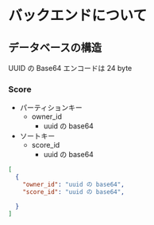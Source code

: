 # バックエンドについて

## データベースの構造

UUID の Base64 エンコードは 24 byte

### Score

- パーティションキー
  - owner_id
    - uuid の base64
- ソートキー
  - score_id
    - uuid の base64
```json
[
  {
    "owner_id": "uuid の base64",
    "score_id": "uuid の base64",

  }
]


```
